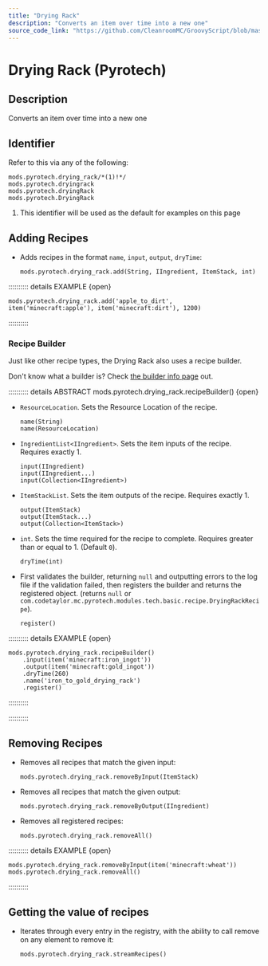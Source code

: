 ```yaml
---
title: "Drying Rack"
description: "Converts an item over time into a new one"
source_code_link: "https://github.com/CleanroomMC/GroovyScript/blob/master/src/main/java/com/cleanroommc/groovyscript/compat/mods/pyrotech/DryingRack.java"
---
```


# Drying Rack (Pyrotech)

## Description

Converts an item over time into a new one

## Identifier

Refer to this via any of the following:

```groovy:no-line-numbers {1}
mods.pyrotech.drying_rack/*(1)!*/
mods.pyrotech.dryingrack
mods.pyrotech.dryingRack
mods.pyrotech.DryingRack
```

1. This identifier will be used as the default for examples on this page

## Adding Recipes

- Adds recipes in the format `name`, `input`, `output`, `dryTime`:

    ```groovy:no-line-numbers
    mods.pyrotech.drying_rack.add(String, IIngredient, ItemStack, int)
    ```

:::::::::: details EXAMPLE {open}
```groovy:no-line-numbers
mods.pyrotech.drying_rack.add('apple_to_dirt', item('minecraft:apple'), item('minecraft:dirt'), 1200)
```

::::::::::

### Recipe Builder

Just like other recipe types, the Drying Rack also uses a recipe builder.

Don't know what a builder is? Check [the builder info page](../../../groovy/builder.md) out.

:::::::::: details ABSTRACT mods.pyrotech.drying_rack.recipeBuilder() {open}
- `ResourceLocation`. Sets the Resource Location of the recipe.

    ```groovy:no-line-numbers
    name(String)
    name(ResourceLocation)
    ```

- `IngredientList<IIngredient>`. Sets the item inputs of the recipe. Requires exactly 1.

    ```groovy:no-line-numbers
    input(IIngredient)
    input(IIngredient...)
    input(Collection<IIngredient>)
    ```

- `ItemStackList`. Sets the item outputs of the recipe. Requires exactly 1.

    ```groovy:no-line-numbers
    output(ItemStack)
    output(ItemStack...)
    output(Collection<ItemStack>)
    ```

- `int`. Sets the time required for the recipe to complete. Requires greater than or equal to 1. (Default `0`).

    ```groovy:no-line-numbers
    dryTime(int)
    ```

- First validates the builder, returning `null` and outputting errors to the log file if the validation failed, then registers the builder and returns the registered object. (returns `null` or `com.codetaylor.mc.pyrotech.modules.tech.basic.recipe.DryingRackRecipe`).

    ```groovy:no-line-numbers
    register()
    ```

:::::::::: details EXAMPLE {open}
```groovy:no-line-numbers
mods.pyrotech.drying_rack.recipeBuilder()
    .input(item('minecraft:iron_ingot'))
    .output(item('minecraft:gold_ingot'))
    .dryTime(260)
    .name('iron_to_gold_drying_rack')
    .register()
```

::::::::::

::::::::::

## Removing Recipes

- Removes all recipes that match the given input:

    ```groovy:no-line-numbers
    mods.pyrotech.drying_rack.removeByInput(ItemStack)
    ```

- Removes all recipes that match the given output:

    ```groovy:no-line-numbers
    mods.pyrotech.drying_rack.removeByOutput(IIngredient)
    ```

- Removes all registered recipes:

    ```groovy:no-line-numbers
    mods.pyrotech.drying_rack.removeAll()
    ```

:::::::::: details EXAMPLE {open}
```groovy:no-line-numbers
mods.pyrotech.drying_rack.removeByInput(item('minecraft:wheat'))
mods.pyrotech.drying_rack.removeAll()
```

::::::::::

## Getting the value of recipes

- Iterates through every entry in the registry, with the ability to call remove on any element to remove it:

    ```groovy:no-line-numbers
    mods.pyrotech.drying_rack.streamRecipes()
    ```
